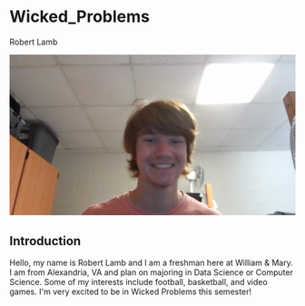 # Wicked_Problems

Robert Lamb

![](WIN_20210903_14_00_49_Pro.jpg)

## Introduction

Hello, my name is Robert Lamb and I am a freshman here at William & Mary. I am from Alexandria, VA and plan on majoring in Data Science or Computer Science. Some of my interests include football, basketball, and video games. I'm very excited to be in Wicked Problems this semester!
